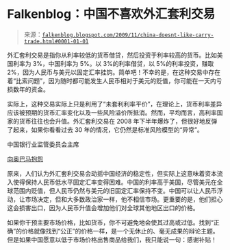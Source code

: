 <!--yml

类别：未分类

date: 2024-05-12 21:43:17

-->

# Falkenblog：中国不喜欢外汇套利交易

> 来源：[`falkenblog.blogspot.com/2009/11/china-doesnt-like-carry-trade.html#0001-01-01`](http://falkenblog.blogspot.com/2009/11/china-doesnt-like-carry-trade.html#0001-01-01)

外汇套利交易是指你从利率较低的货币借贷，然后投资于利率较高的货币。比如美国利率为 3%，中国利率为 5%。以 3%的利率借贷，以 5%的利率投资，赚取 2%，因为人民币与美元以固定汇率挂钩。简单吧！不幸的是，在这种交易中存在着“比索问题”，因为随时都可能发生人民币相对于美元的贬值，你可能在一天内亏损数年的资金。

实际上，这种交易实际上只是利用了“未套利利率平价”，在理论上，货币利率差异应该被预期的货币汇率变化以及一些风险溢价所抵消。然而，平均而言，高利率国家的货币往往也会升值。外汇套利交易在 2008 年下半年爆炸了，但很好地反弹了起来，如果你看看过去 30 年的情况，它仍然是标准风险模型的“异常”。

中国银行业监管委员会主席

[向奥巴马抱怨](http://www.creditwritedowns.com/2009/11/china-slams-u-s-for-inflating-global-asset-prices-via-carry-trade.html)

原来，人们认为外汇套利交易会动摇中国经济的稳定性，但实际上这意味着资本流入使得保持人民币低水平固定汇率变得困难。中国的利率高于美国，尽管美元在全球范围内贬值，但人民币仍然与美元的旧固定汇率保持不变。中国可以让人民币浮动，让市场决定，但和大多数政治家一样，他不相信市场。更重要的是，他们担心这会损害出口，因为人民币升值会增加他们对全球其他地区出口的价格。

如果你干预主要市场价格，比如货币，你不可避免地会使其过高或过低。找到“正确”的价格就像找到“公正”的价格一样，是一个无休止的、毫无成果的辩论主题。但是如果中国愿意以低于市场价格出售商品给我们，我只能说一句：感谢补贴！
